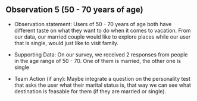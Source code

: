 ## Observation 5 (50 - 70 years of age)
- Observation statement: Users of 50 - 70 years of age both have different taste on what they want to do when it comes to vacation. From our data, our married couple would like to explore places while our user that is single, would just like to visit family.

- Supporting Data: On our survey, we received 2 responses from people in the age range of 50 - 70. One of them is married, the other one is single

- Team Action (if any): Maybe integrate a question on the personality test that asks the user what their marital status is, that way we can see what destination is feasable for them (if they are married or single).
